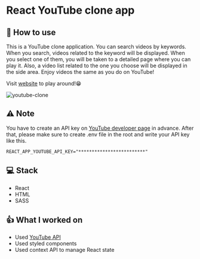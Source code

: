 # React YouTube clone app

## :book: How to use

This is a YouTube clone application. You can search videos by keywords. When you search, videos related to the keyword will be displayed. When you select one of them, you will be taken to a detailed page where you can play it. Also, a video list related to the one you choose will be displayed in the side area. Enjoy videos the same as you do on YouTube! 

Visit [website](https://react-youtube-clone-app.netlify.app/) to play around!😁 


![youtube-clone](https://user-images.githubusercontent.com/33252783/102000728-403ae400-3c9f-11eb-8213-7fd2029450a9.gif)


## :warning: Note
You have to create an API key on [YouTube developer page](https://developers.google.com/youtube/v3) in advance. After that, please make sure to create .env file in the root and write your API key like this.
```
REACT_APP_YOUTUBE_API_KEY="*************************"
```

## :computer: Stack

- React
- HTML
- SASS

## :thumbsup: What I worked on
- Used [YouTube API](https://developers.google.com/youtube/v3) 
- Used styled components <br>
- Used context API to manage React state
